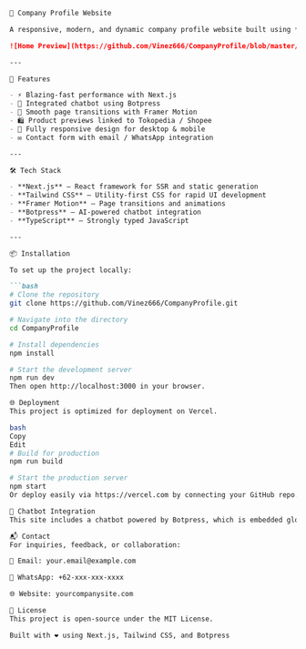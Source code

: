 ```markdown
🏢 Company Profile Website

A responsive, modern, and dynamic company profile website built using **Next.js**, **React**, and **Tailwind CSS**. Designed for companies that want a clean, fast, and scalable online presence — complete with chatbot, product previews, and contact integration.

![Home Preview](https://github.com/Vinez666/CompanyProfile/blob/master/preview.png?raw=true)

---

🚀 Features

- ⚡ Blazing-fast performance with Next.js
- 💬 Integrated chatbot using Botpress
- 🧭 Smooth page transitions with Framer Motion
- 🛍️ Product previews linked to Tokopedia / Shopee
- 📱 Fully responsive design for desktop & mobile
- ✉️ Contact form with email / WhatsApp integration

---

🛠️ Tech Stack

- **Next.js** – React framework for SSR and static generation
- **Tailwind CSS** – Utility-first CSS for rapid UI development
- **Framer Motion** – Page transitions and animations
- **Botpress** – AI-powered chatbot integration
- **TypeScript** – Strongly typed JavaScript

---

📦 Installation

To set up the project locally:

```bash
# Clone the repository
git clone https://github.com/Vinez666/CompanyProfile.git

# Navigate into the directory
cd CompanyProfile

# Install dependencies
npm install

# Start the development server
npm run dev
Then open http://localhost:3000 in your browser.

🌐 Deployment
This project is optimized for deployment on Vercel.

bash
Copy
Edit
# Build for production
npm run build

# Start the production server
npm start
Or deploy easily via https://vercel.com by connecting your GitHub repo. Vercel will auto-detect the Next.js project and build it automatically.

💬 Chatbot Integration
This site includes a chatbot powered by Botpress, which is embedded globally across all pages. You can customize the chatbot behavior and style by configuring the Botpress widget script in your layout file.

📬 Contact
For inquiries, feedback, or collaboration:

📧 Email: your.email@example.com

💬 WhatsApp: +62-xxx-xxx-xxxx

🌐 Website: yourcompanysite.com

📄 License
This project is open-source under the MIT License.

Built with ❤️ using Next.js, Tailwind CSS, and Botpress

